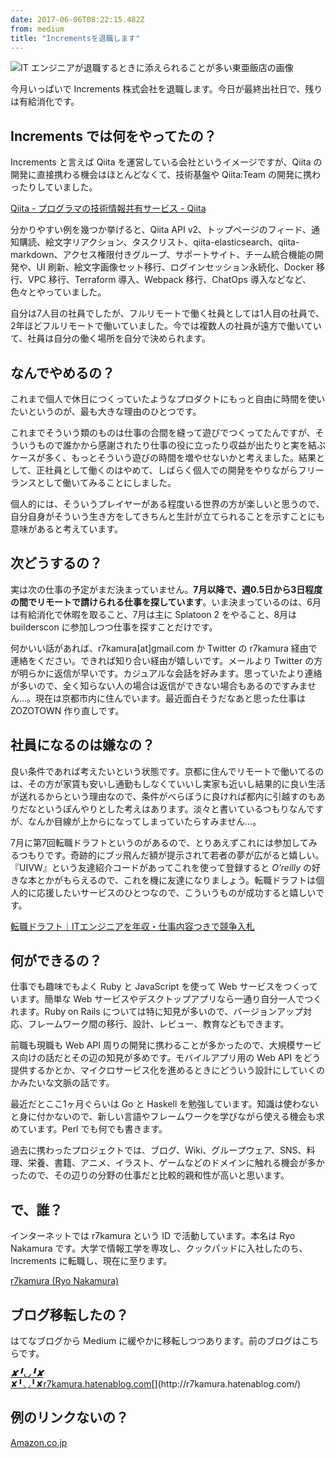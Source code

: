 ```yaml
---
date: 2017-06-06T08:22:15.482Z
from: medium
title: "Incrementsを退職します"
---
```


![IT エンジニアが退職するときに添えられることが多い東亜飯店の画像](https://cdn-images-1.medium.com/max/800/1*6Xr16DA16-27UnvIntPVKA.png "IT エンジニアが退職するときに添えられることが多い東亜飯店の画像")

今月いっぱいで Increments 株式会社を退職します。今日が最終出社日で、残りは有給消化です。

## Increments では何をやってたの？

Increments と言えば Qiita を運営している会社というイメージですが、Qiita の開発に直接携わる機会はほとんどなくて、技術基盤や Qiita:Team の開発に携わったりしていました。

[Qiita - プログラマの技術情報共有サービス - Qiita](http://qiita.com/)

分かりやすい例を幾つか挙げると、Qiita API v2、トップページのフィード、通知購読、絵文字リアクション、タスクリスト、qiita-elasticsearch、qiita-markdown、アクセス権限付きグループ、サポートサイト、チーム統合機能の開発や、UI 刷新、絵文字画像セット移行、ログインセッション永続化、Docker 移行、VPC 移行、Terraform 導入、Webpack 移行、ChatOps 導入などなど、色々とやっていました。

自分は7人目の社員でしたが、フルリモートで働く社員としては1人目の社員で、2年ほどフルリモートで働いていました。今では複数人の社員が遠方で働いていて、社員は自分の働く場所を自分で決められます。

## なんでやめるの？

これまで個人で休日につくっていたようなプロダクトにもっと自由に時間を使いたいというのが、最も大きな理由のひとつです。

これまでそういう類のものは仕事の合間を縫って遊びでつくってたんですが、そういうもので誰かから感謝されたり仕事の役に立ったり収益が出たりと実を結ぶケースが多く、もっとそういう遊びの時間を増やせないかと考えました。結果として、正社員として働くのはやめて、しばらく個人での開発をやりながらフリーランスとして働いてみることにしました。

個人的には、そういうプレイヤーがある程度いる世界の方が楽しいと思うので、自分自身がそういう生き方をしてきちんと生計が立てられることを示すことにも意味があると考えています。

## 次どうするの？

実は次の仕事の予定がまだ決まっていません。**7月以降で、週0.5日から3日程度の間でリモートで請けられる仕事を探しています**。いま決まっているのは、6月は有給消化で休暇を取ること、7月は主に Splatoon 2 をやること、8月は builderscon に参加しつつ仕事を探すことだけです。

何かいい話があれば、r7kamura\[at\]gmail.com か Twitter の r7kamura 経由で連絡をください。できれば知り合い経由が嬉しいです。メールより Twitter の方が明らかに返信が早いです。カジュアルな会話を好みます。思っていたより連絡が多いので、全く知らない人の場合は返信ができない場合もあるのですみません…。現在は京都市内に住んでいます。最近面白そうだなあと思った仕事は ZOZOTOWN 作り直しです。

## 社員になるのは嫌なの？

良い条件であれば考えたいという状態です。京都に住んでリモートで働いてるのは、その方が家賃も安いし通勤もしなくていいし実家も近いし結果的に良い生活が送れるからという理由なので、条件がべらぼうに良ければ都内に引越すのもありだなというぼんやりとした考えはあります。淡々と書いているつもりなんですが、なんか目線が上からになってしまっていたらすみません…。

7月に第7回転職ドラフトというのがあるので、とりあえずこれには参加してみるつもりです。奇跡的にブッ飛んだ額が提示されて若者の夢が広がると嬉しい。『UIVW』という友達紹介コードがあってこれを使って登録すると _O’reilly_ の好きな本とかがもらえるので、これを機に友達になりましょう。転職ドラフトは個人的に応援したいサービスのひとつなので、こういうものが成功すると嬉しいです。

[転職ドラフト｜ITエンジニアを年収・仕事内容つきで競争入札](https://job-draft.jp)

## 何ができるの？

仕事でも趣味でもよく Ruby と JavaScript を使って Web サービスをつくっています。簡単な Web サービスやデスクトップアプリなら一通り自分一人でつくれます。Ruby on Rails については特に知見が多いので、バージョンアップ対応、フレームワーク間の移行、設計、レビュー、教育などもできます。

前職も現職も Web API 周りの開発に携わることが多かったので、大規模サービス向けの話だとその辺の知見が多めです。モバイルアプリ用の Web API をどう提供するかとか、マイクロサービス化を進めるときにどういう設計にしていくのかみたいな文脈の話です。

最近だとここ1ヶ月ぐらいは Go と Haskell を勉強しています。知識は使わないと身に付かないので、新しい言語やフレームワークを学びながら使える機会も求めています。Perl でも何でも書きます。

過去に携わったプロジェクトでは、ブログ、Wiki、グループウェア、SNS、料理、栄養、書籍、アニメ、イラスト、ゲームなどのドメインに触れる機会が多かったので、その辺りの分野の仕事だと比較的親和性が高いと思います。

## で、誰？

インターネットでは r7kamura という ID で活動しています。本名は Ryo Nakamura です。大学で情報工学を専攻し、クックパッドに入社したのち、Increments に転職し、現在に至ります。

[r7kamura (Ryo Nakamura)](https://github.com/r7kamura)

## ブログ移転したの？

はてなブログから Medium に緩やかに移転しつつあります。前のブログはこちらです。

[**_✘╹◡╹✘_**  
✘╹◡╹✘r7kamura.hatenablog.com](http://r7kamura.hatenablog.com/ "http://r7kamura.hatenablog.com/")[](http://r7kamura.hatenablog.com/)

## 例のリンクないの？

[Amazon.co.jp](https://www.amazon.co.jp/gp/registry/wishlist/31WJYTS73D19K)
